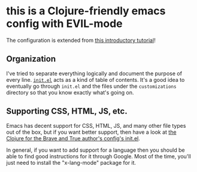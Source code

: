 # this is a Clojure-friendly emacs config with EVIL-mode

The configuration is extended from
[this introductory tutorial](http://www.braveclojure.com/basic-emacs/)!

## Organization

I've tried to separate everything logically and document the purpose
of every line. [`init.el`](./init.el) acts as a kind of table of
contents.  It's a good idea to eventually go through `init.el` and the
files under the `customizations` directory so that you know exactly
what's going on.

## Supporting CSS, HTML, JS, etc.

Emacs has decent support for CSS, HTML, JS, and many other file types out of the box, but if you want better support, then have a look at [the Clojure for the Brave and True author's config's init.el](https://github.com/flyingmachine/emacs.d/blob/master/init.el). 

In general, if you want to add support for a language then you should be able to find good instructions for it through Google. Most of the time, you'll just need to install the "x-lang-mode" package for it.
